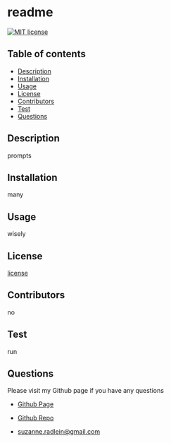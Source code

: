 
# readme
[![MIT license](https://img.shields.io/badge/License-MIT-blue.svg)](https://lbesson.mit-license.org/)



## Table of contents

* [Description](#description)
* [Installation](#installation)
* [Usage](#usage)
* [License](#license)
* [Contributors](#contributors)
* [Test](#test)
* [Questions](#questions) 

## Description 

prompts

## Installation

many

## Usage

wisely

## License

[license](https://opensource.org/licenses/MIT)

## Contributors

no

## Test

run

## Questions
  Please visit my Github page if you have any questions

* [Github Page](https://github.com/srad25)

* [Github Repo](https://github.com/srad25/ReadMe-Generator)

* <suzanne.radlein@gmail.com> 